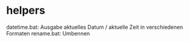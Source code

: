# helpers
datetime.bat: Ausgabe aktuelles Datum / aktuelle Zeit in verschiedenen Formaten
rename.bat: Umbennen 